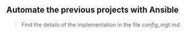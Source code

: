 ## Automate the previous projects with Ansible

> Find the details of the implementation in the file *config_mgt.md*.
